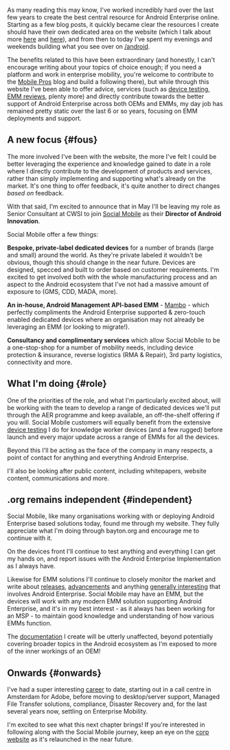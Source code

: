 <!---
title: "I'm joining Social Mobile as Director of Android Innovation"
date: "2019-04-09"
categories:
  - "general"
tags:
  - "android"
  - "android-enterprise"
  - "android-enterprise-recommended"
  - "career"
  - "enterprise"
  - "social-mobile"
--->

As many reading this may know, I've worked incredibly hard over the last few years to create the best central resource for Android Enterprise online. Starting as a few blog posts, it quickly became clear the resources I create should have their own dedicated area on the website (which I talk about more [here](/2017/05/introducing-documentation-on-bayton-org/) and [here](/2018/12/year-in-review-2018/#2-1-documentation)), and from then to today I've spent my evenings and weekends building what you see over on [/android](/android).

The benefits related to this have been extraordinary (and honestly, I can't encourage writing about your topics of choice enough; if you need a platform and work in enterprise mobility, you're welcome to contribute to the [Mobile Pros](https://mobilepros.org) blog and build a following there), but while through this website I've been able to offer advice, services (such as [device testing](/docs/enterprise-mobility/android/android-enterprise-device-support/), [EMM reviews](/2015/03/miradore-online-mdm-review-a-second-look/), plenty more) and directly contribute towards the better support of Android Enterprise across both OEMs and EMMs, my day job has remained pretty static over the last 6 or so years, focusing on EMM deployments and support.

## A new focus {#fous}

The more involved I've been with the website, the more I've felt I could be better leveraging the experience and knowledge gained to date in a role where I directly contribute to the development of products and services, rather than simply implementing and supporting what's already on the market. It's one thing to offer feedback, it's quite another to direct changes _based on_ feedback.

With that said, I'm excited to announce that in May I'll be leaving my role as Senior Consultant at CWSI to join [Social Mobile](https://socialmobile.com) as their **Director of Android Innovation**.

Social Mobile offer a few things:

**Bespoke, private-label dedicated devices** for a number of brands (large and small) around the world. As they're private labeled it wouldn't be obvious, though this should change in the near future. Devices are designed, specced and built to order based on customer requirements. I'm excited to get involved both with the whole manufacturing process and an aspect to the Android ecosystem that I've not had a massive amount of exposure to (GMS, CDD, MADA, more).

**An in-house, Android Management API-based EMM** - [Mambo](https://mambomobility.com/) - which perfectly compliments the Android Enterprise supported & zero-touch enabled dedicated devices where an organisation may not already be leveraging an EMM (or looking to migrate!).

**Consultancy and complimentary services** which allow Social Mobile to be a one-stop-shop for a number of mobility needs, including device protection & insurance, reverse logistics (RMA & Repair), 3rd party logistics, connectivity and more.

## What I'm doing {#role}

One of the priorities of the role, and what I'm particularly excited about, will be working with the team to develop a range of dedicated devices we'll put through the AER programme and keep available, an off-the-shelf offering if you will. Social Mobile customers will equally benefit from the extensive [device testing](/docs/enterprise-mobility/android/android-enterprise-device-support/validation-process-and-information/) I do for knowledge worker devices (and a few rugged) before launch and every major update across a range of EMMs for all the devices.

Beyond this I'll be acting as the face of the company in many respects, a point of contact for anything and everything Android Enterprise.

I'll also be looking after public content, including whitepapers, website content, communications and more.

## .org remains independent {#independent}

Social Mobile, like many organisations working with or deploying Android Enterprise based solutions today, found me through my website. They fully appreciate what I'm doing through bayton.org and encourage me to continue with it.

On the devices front I'll continue to test anything and everything I can get my hands on, and report issues with the Android Enterprise Implementation as I always have.

Likewise for EMM solutions I'll continue to closely monitor the market and write about [releases](/2018/10/workspace-one-uem-1810-introduces-support-for-android-enterprise-fully-managed-devices-with-work-profiles/), [advancements](/2017/10/mobileiron-officially-supports-android-enterprise-qr-code-provisioning/) and anything [generally interesting](/2019/03/february-was-an-interesting-month-for-oemconfig/) that involves Android Enterprise. Social Mobile may have an EMM, but the devices will work with any modern EMM solution supporting Android Enterprise, and it's in my best interest - as it always has been working for an MSP - to maintain good knowledge and understanding of how various EMMs function.

The [documentation](/android) I create will be utterly unaffected, beyond potentially covering broader topics in the Android ecosystem as I'm exposed to more of the inner workings of an OEM!

## Onwards {#onwards}

I've had a super interesting [career](https://linkedin.com/in/jasonbayton) to date, starting out in a call centre in Amsterdam for Adobe, before moving to desktop/server support, Managed File Transfer solutions, compliance, Disaster Recovery and, for the last several years now, settling on Enterprise Mobility.

I'm excited to see what this next chapter brings! If you're interested in following along with the Social Mobile journey, keep an eye on the [corp website](https://socialmobile.com) as it's relaunched in the near future.
